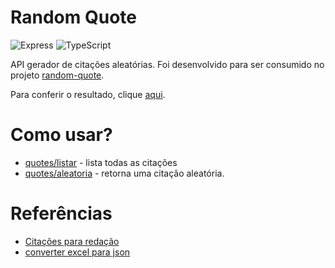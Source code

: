 # Random Quote

![Express](https://img.shields.io/badge/express.js-%23404d59.svg?style=for-the-badge&logo=express&logoColor=%2361DAFB)
![TypeScript](https://img.shields.io/badge/TypeScript-007ACC?style=for-the-badge&logo=typescript&logoColor=white)

API gerador de citações aleatórias. Foi desenvolvido para ser consumido no projeto [random-quote](https://github.com/poldosantiago/random-quote).

Para conferir o resultado, clique [aqui](https://random-quote-cyan.vercel.app/).

# Como usar?

- [quotes/listar](https://random-quote-back-ojznqwpxl-poldosantiagos-projects.vercel.app/quotes/listar) - lista todas as citações
- [quotes/aleatoria](https://random-quote-back-ojznqwpxl-poldosantiagos-projects.vercel.app/quotes/aleatoria) - retorna uma citação aleatória.


# Referências
- [Citações para redação](https://www.todamateria.com.br/citacoes-para-redacao/)
- [converter excel para json](https://tableconvert.com/excel-to-json)
